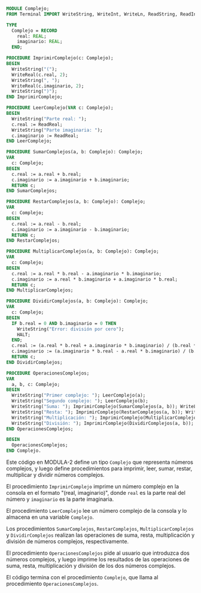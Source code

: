 ```modula-2
MODULE Complejo;
FROM Terminal IMPORT WriteString, WriteInt, WriteLn, ReadString, ReadInt;

TYPE
  Complejo = RECORD
    real: REAL;
    imaginario: REAL;
  END;

PROCEDURE ImprimirComplejo(c: Complejo);
BEGIN
  WriteString("(");
  WriteReal(c.real, 2);
  WriteString(", ");
  WriteReal(c.imaginario, 2);
  WriteString(")");
END ImprimirComplejo;

PROCEDURE LeerComplejo(VAR c: Complejo);
BEGIN
  WriteString("Parte real: ");
  c.real := ReadReal;
  WriteString("Parte imaginaria: ");
  c.imaginario := ReadReal;
END LeerComplejo;

PROCEDURE SumarComplejos(a, b: Complejo): Complejo;
VAR
  c: Complejo;
BEGIN
  c.real := a.real + b.real;
  c.imaginario := a.imaginario + b.imaginario;
  RETURN c;
END SumarComplejos;

PROCEDURE RestarComplejos(a, b: Complejo): Complejo;
VAR
  c: Complejo;
BEGIN
  c.real := a.real - b.real;
  c.imaginario := a.imaginario - b.imaginario;
  RETURN c;
END RestarComplejos;

PROCEDURE MultiplicarComplejos(a, b: Complejo): Complejo;
VAR
  c: Complejo;
BEGIN
  c.real := a.real * b.real - a.imaginario * b.imaginario;
  c.imaginario := a.real * b.imaginario + a.imaginario * b.real;
  RETURN c;
END MultiplicarComplejos;

PROCEDURE DividirComplejos(a, b: Complejo): Complejo;
VAR
  c: Complejo;
BEGIN
  IF b.real = 0 AND b.imaginario = 0 THEN
    WriteString("Error: división por cero");
    HALT;
  END;
  c.real := (a.real * b.real + a.imaginario * b.imaginario) / (b.real * b.real + b.imaginario * b.imaginario);
  c.imaginario := (a.imaginario * b.real - a.real * b.imaginario) / (b.real * b.real + b.imaginario * b.imaginario);
  RETURN c;
END DividirComplejos;

PROCEDURE OperacionesComplejos;
VAR
  a, b, c: Complejo;
BEGIN
  WriteString("Primer complejo: "); LeerComplejo(a);
  WriteString("Segundo complejo: "); LeerComplejo(b);
  WriteString("Suma: "); ImprimirComplejo(SumarComplejos(a, b)); WriteLn;
  WriteString("Resta: "); ImprimirComplejo(RestarComplejos(a, b)); WriteLn;
  WriteString("Multiplicación: "); ImprimirComplejo(MultiplicarComplejos(a, b)); WriteLn;
  WriteString("División: "); ImprimirComplejo(DividirComplejos(a, b)); WriteLn;
END OperacionesComplejos;

BEGIN
  OperacionesComplejos;
END Complejo.
```

Este código en MODULA-2 define un tipo `Complejo` que representa números complejos, y luego define procedimientos para imprimir, leer, sumar, restar, multiplicar y dividir números complejos.

El procedimiento `ImprimirComplejo` imprime un número complejo en la consola en el formato "(real, imaginario)", donde `real` es la parte real del número y `imaginario` es la parte imaginaria.

El procedimiento `LeerComplejo` lee un número complejo de la consola y lo almacena en una variable `Complejo`.

Los procedimientos `SumarComplejos`, `RestarComplejos`, `MultiplicarComplejos` y `DividirComplejos` realizan las operaciones de suma, resta, multiplicación y división de números complejos, respectivamente.

El procedimiento `OperacionesComplejos` pide al usuario que introduzca dos números complejos, y luego imprime los resultados de las operaciones de suma, resta, multiplicación y división de los dos números complejos.

El código termina con el procedimiento `Complejo`, que llama al procedimiento `OperacionesComplejos`.